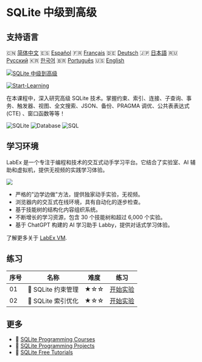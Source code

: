 # SQLite 中级到高级

## 支持语言

🇨🇳 [简体中文](README_zh.md) 🇪🇸 [Español](README_es.md) 🇫🇷 [Français](README_fr.md) 🇩🇪 [Deutsch](README_de.md) 🇯🇵 [日本語](README_ja.md) 🇷🇺 [Русский](README_ru.md) 🇰🇷 [한국어](README_ko.md) 🇧🇷 [Português](README_pt.md) 🇺🇸 [English](README.md) 

[![SQLite 中级到高级](https://cover-creator.labex.io/sqlite-intermediate-to-advanced.png?lang=zh)](https://labex.io/zh/courses/sqlite-intermediate-to-advanced)

[![Start-Learning](https://img.shields.io/badge/Start-Learning-whitesmoke?style=for-the-badge)](https://labex.io/zh/courses/sqlite-intermediate-to-advanced)

在本课程中，深入研究高级 SQLite 技术。掌握约束、索引、连接、子查询、事务、触发器、视图、全文搜索、JSON、备份、PRAGMA 调优、公共表表达式 (CTE) 、窗口函数等等！

![SQLite](https://img.shields.io/badge/SQLite-whitesmoke?style=for-the-badge&logo=sqlite)
![Database](https://img.shields.io/badge/Database-whitesmoke?style=for-the-badge&logo=database)
![SQL](https://img.shields.io/badge/SQL-whitesmoke?style=for-the-badge&logo=sql)


## 学习环境

LabEx 是一个专注于编程和技术的交互式动手学习平台。它结合了实验室、AI 辅助和虚拟机，提供无视频的实践学习体验。

![](https://tutorial-screenshot.getvm.io/images/vm-1725247253.png)

- 严格的"边学边做"方法，提供独家动手实验，无视频。
- 浏览器内的交互式在线环境，具有自动化的逐步检查。
- 基于技能树的结构化内容组织系统。
- 不断增长的学习资源，包含 30 个技能树和超过 6,000 个实验。
- 基于 ChatGPT 构建的 AI 学习助手 Labby，提供对话式学习体验。

了解更多关于 [LabEx VM](https://support.labex.io/using-labex/virtual-machine).

## 练习

|   序号 | 名称               | 难度   | 练习                                                                                                            |
|--------|--------------------|--------|-----------------------------------------------------------------------------------------------------------------|
|     01 | 📖 SQLite 约束管理 | ★☆☆    | <a target='_blank' href='https://labex.io/zh/tutorials/sqlite-sqlite-constraint-management-552545'>开始实验</a> |
|     02 | 📖 SQLite 索引优化 | ★☆☆    | <a target='_blank' href='https://labex.io/zh/tutorials/sqlite-sqlite-index-optimization-552552'>开始实验</a>    |

## 更多

- 🔗 [SQLite Programming Courses](https://github.com/labex-labs/awesome-programming-courses)
- 🔗 [SQLite Programming Projects](https://github.com/labex-labs/awesome-programming-projects)
- 🔗 [SQLite Free Tutorials](https://github.com/labex-labs/sqlite-free-tutorials)

